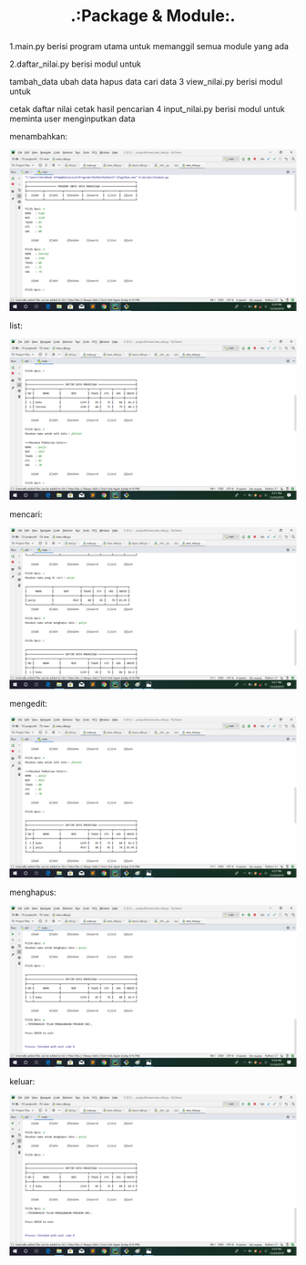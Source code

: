 # <p align="center">.:Package & Module:.<p>

1.main.py berisi program utama untuk memanggil semua module yang ada

2.daftar_nilai.py berisi modul untuk

tambah_data
ubah data
hapus data
cari data
3 view_nilai.py berisi modul untuk

cetak daftar nilai
cetak hasil pencarian
4 input_nilai.py berisi modul untuk meminta user menginputkan data


menambahkan:

![](gambar/add.png)

list:

![](gambar/list.png)

mencari:

![](gambar/cari.png)

mengedit:

![](gambar/edit.png)

menghapus:

![](gambar/hapus.png)

keluar:

![](gambar/keluar.png)

